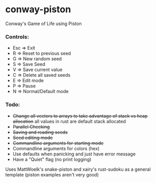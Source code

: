 # conway-piston
Conway's Game of Life using Piston

### Controls:
* Esc => Exit
* R => Reset to previous seed
* G => New random seed
* S => Save Seed
* V => Save current value
* C => Delete all saved seeds
* E => Edit mode
* P => Pause
* N => Normal/Default mode

### Todo: 
* ~~Change all vectors to arrays to take advantage of stack vs heap allocation~~ all values in rust are default stack allocated
* ~~Parallel Checking~~
* ~~Saving and reading seeds~~
* ~~Seed editing mode~~
* ~~Commandline arguments for starting mode~~
* Commandline arguments for colors (hex)
* Use defaults when panicking and just have error message
* Have a "Quiet" flag (no print logging)

Uses MattWoelk's snake-piston and xairy's rust-sudoku as a general template (piston examples aren't very good)

